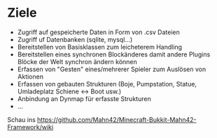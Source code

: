 Ziele
=====

- Zugriff auf gespeicherte Daten in Form von .csv Dateien
- Zugriff uf Datenbanken (sqlite, mysql...)
- Bereitstellen von Basisklassen zum leicheterem Handling
- Bereitstellen eines synchronen Blockänderes damit andere Plugins Blöcke der Welt synchron ändern können
- Erfassen von "Gesten" eines/mehrerer Spieler zum Auslösen von Aktionen
- Erfassen von gebauten Strukturen (Boje, Pumpstation, Statue, Umladeplatz Schiene <-> Boot usw.)
- Anbindung an Dynmap für erfasste Strukturen
- ...

Schau ins https://github.com/Mahn42/Minecraft-Bukkit-Mahn42-Framework/wiki